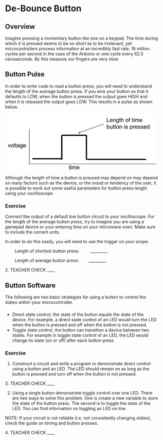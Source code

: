# De-Bounce Button

## Overview

Imagine pressing a momentary button like one on a keypad. The time during which it is pressed seems to be so short as to be irrelevant, yet microcontrollers process information at an incredibly fast rate, 16 million cycles per second in the case of the Arduino or one cycle every 62.5 nanoseconds. By this measure our fingers are very slow.

## Button Pulse

In order to write code to read a button press, you will need to understand the length of the average button press. If you wire your button so that it defaults to LOW, when the button is pressed the output goes HIGH and when it is released the output goes LOW. This results in a pulse as shown below.

![](images/image66.png)

Although the length of time a button is pressed may depend on may depend on many factors such as the device, or the mood or tendency of the user, it is possible to work out some useful parameters for button press length using your oscilloscope.

### Exercise

Connect the output of a default low button circuit to your oscilloscope. For the length of the average button press, try to imagine you are using a gamepad device or your entering time on your microwave oven. Make sure to include the correct units.

In order to do this easily, you will need to use the trigger on your scope.  

        Length of shortest button press:         \_\_\_\_\_\_\_\_\_

        Length of average button press:        \_\_\_\_\_\_\_\_\_

2\. TEACHER CHECK \_\_\_\_

## Button Software

The following are two basic strategies for using a button to control the states within your microcontroller.

### 

  - Direct state control, the state of the button equals the state of the device. For example, a direct state control of an LED would turn the LED when the button is pressed and off when the button is not pressed.
  - Toggle state control, the button can transition a device between two states. For example in toggle state control of an LED, the LED would change its state (on or off) after each button press.

### Exercise

1.  Construct a circuit and write a program to demonstrate direct control using a button and an LED. The LED should remain on as long as the button is pressed and turn off when the button is not pressed.

3\. TEACHER CHECK \_\_\_\_

2.  Using a single button demonstrate toggle control over one LED. There are two ways to solve this problem. One is create a new variable to store the state of the button press. The second is to toggle the state of the LED. You can find information on toggling an LED on line.

NOTE: If your circuit is not reliable (i.e. not consistently changing states), check the guide on timing and button presses.

4\. TEACHER CHECK \_\_\_\_

